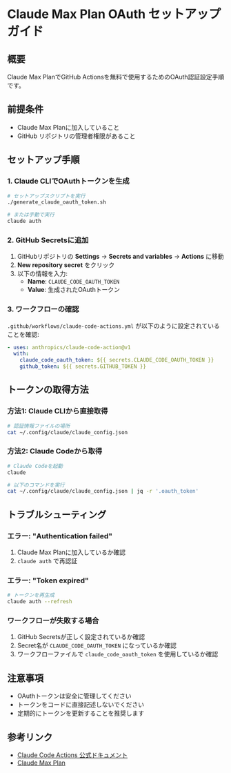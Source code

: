 # Claude Max Plan OAuth セットアップガイド

## 概要

Claude Max PlanでGitHub Actionsを無料で使用するためのOAuth認証設定手順です。

## 前提条件

- Claude Max Planに加入していること
- GitHub リポジトリの管理者権限があること

## セットアップ手順

### 1. Claude CLIでOAuthトークンを生成

```bash
# セットアップスクリプトを実行
./generate_claude_oauth_token.sh

# または手動で実行
claude auth
```

### 2. GitHub Secretsに追加

1. GitHubリポジトリの **Settings** → **Secrets and variables** → **Actions** に移動
2. **New repository secret** をクリック
3. 以下の情報を入力:
   - **Name**: `CLAUDE_CODE_OAUTH_TOKEN`
   - **Value**: 生成されたOAuthトークン

### 3. ワークフローの確認

`.github/workflows/claude-code-actions.yml` が以下のように設定されていることを確認:

```yaml
- uses: anthropics/claude-code-action@v1
  with:
    claude_code_oauth_token: ${{ secrets.CLAUDE_CODE_OAUTH_TOKEN }}
    github_token: ${{ secrets.GITHUB_TOKEN }}
```

## トークンの取得方法

### 方法1: Claude CLIから直接取得

```bash
# 認証情報ファイルの場所
cat ~/.config/claude/claude_config.json
```

### 方法2: Claude Codeから取得

```bash
# Claude Codeを起動
claude

# 以下のコマンドを実行
cat ~/.config/claude/claude_config.json | jq -r '.oauth_token'
```

## トラブルシューティング

### エラー: "Authentication failed"

1. Claude Max Planに加入しているか確認
2. `claude auth` で再認証

### エラー: "Token expired"

```bash
# トークンを再生成
claude auth --refresh
```

### ワークフローが失敗する場合

1. GitHub Secretsが正しく設定されているか確認
2. Secret名が `CLAUDE_CODE_OAUTH_TOKEN` になっているか確認
3. ワークフローファイルで `claude_code_oauth_token` を使用しているか確認

## 注意事項

- OAuthトークンは安全に管理してください
- トークンをコードに直接記述しないでください
- 定期的にトークンを更新することを推奨します

## 参考リンク

- [Claude Code Actions 公式ドキュメント](https://github.com/anthropics/claude-code-action)
- [Claude Max Plan](https://claude.ai/pricing)